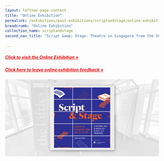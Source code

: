 ```yaml
---
layout: leftnav-page-content
title: "Online Exhibition"
permalink: /exhibitions/past-exhibitions/scriptandstage/online-exhibition/
breadcrumb: "Online Exhibition"
collection_name: scriptandstage
second_nav_title: "Script &amp; Stage: Theatre in Singapore from the 50s to 80s"

---
```


<h5><a href="http://www.nlb.gov.sg/exhibitions/virtual/scriptandstage/virtualtour/Script%20and%20Stage.html" target="_blank" style="color:#E21216;">Click to visit the Online Exhibition &#187;</a></h5>

<h5><a href="https://efm.jusfeedback.com/Community/se/705E3ED970FCBA9C" target="_blank" style="color:#E21216;">Click here to leave online exhibition feedback &#187;</a></h5>

<img src="/images/event-images/script-and-stage/script-and-stage-main-image.jpg" alt="A banner with the title Script and Stage">





